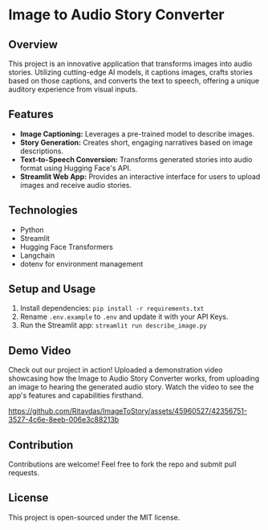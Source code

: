 # Image to Audio Story Converter

## Overview

This project is an innovative application that transforms images into audio stories. Utilizing cutting-edge AI models, it captions images, crafts stories based on those captions, and converts the text to speech, offering a unique auditory experience from visual inputs.

## Features

-  **Image Captioning:** Leverages a pre-trained model to describe images.
-  **Story Generation:** Creates short, engaging narratives based on image descriptions.
-  **Text-to-Speech Conversion:** Transforms generated stories into audio format using Hugging Face's API.
-  **Streamlit Web App:** Provides an interactive interface for users to upload images and receive audio stories.

## Technologies

-  Python
-  Streamlit
-  Hugging Face Transformers
-  Langchain
-  dotenv for environment management

## Setup and Usage

1. Install dependencies: `pip install -r requirements.txt`
2. Rename `.env.example` to `.env` and update it with your API Keys.
3. Run the Streamlit app: `streamlit run describe_image.py`

## Demo Video

Check out our project in action! Uploaded a demonstration video showcasing how the Image to Audio Story Converter works, from uploading an image to hearing the generated audio story. Watch the video to see the app's features and capabilities firsthand.

https://github.com/Ritavdas/ImageToStory/assets/45960527/42356751-3527-4c6e-8eeb-006e3c88213b

## Contribution

Contributions are welcome! Feel free to fork the repo and submit pull requests.

## License

This project is open-sourced under the MIT license.
